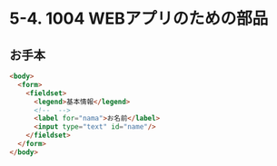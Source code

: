 # 5-4. 1004 WEBアプリのための部品

## お手本

```html
<body>
  <form>
    <fieldset>
      <legend>基本情報</legend>
      <!--  -->
      <label for="nama">お名前</label>
      <input type="text" id="name"/>
    </fieldset>
  </form>
</body>
```